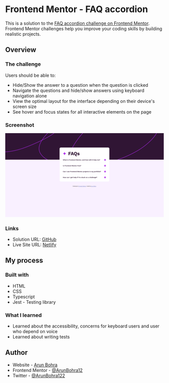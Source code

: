 # Frontend Mentor - FAQ accordion

This is a solution to the [FAQ accordion challenge on Frontend Mentor](https://www.frontendmentor.io/challenges/faq-accordion-wyfFdeBwBz). Frontend Mentor challenges help you improve your coding skills by building realistic projects.

## Overview

### The challenge

Users should be able to:

- Hide/Show the answer to a question when the question is clicked
- Navigate the questions and hide/show answers using keyboard navigation alone
- View the optimal layout for the interface depending on their device's screen size
- See hover and focus states for all interactive elements on the page

### Screenshot

![Design preview for the FAQ accordion coding challenge](./design/result-screenshot.png)

### Links

- Solution URL: [GitHub](https://github.com/ArunBohra12/faq-accordion-component)
- Live Site URL: [Netlify](arun-faq-accordion-component.netlify.app)

## My process

### Built with

- HTML
- CSS
- Typescript
- Jest - Testing library

### What I learned

- Learned about the accessibility, concerns for keyboard users and user who depend on voice
- Learned about writing tests

## Author

- Website - [Arun Bohra](https://arun-bohra.com)
- Frontend Mentor - [@ArunBohra12](https://www.frontendmentor.io/profile/ArunBohra12)
- Twitter - [@ArunBohra122](https://www.twitter.com/ArunBohra122)
